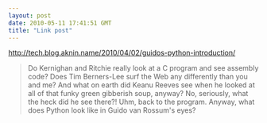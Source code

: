 ```yaml
---
layout: post
date: 2010-05-11 17:41:51 GMT
title: "Link post"
---
```

<http://tech.blog.aknin.name/2010/04/02/guidos-python-introduction/>

> Do Kernighan and Ritchie really look at a C program and see assembly code? Does Tim Berners-Lee surf the Web any differently than you and me? And what on earth did Keanu Reeves see when he looked at all of that funky green gibberish soup, anyway? No, seriously, what the heck did he see there?! Uhm, back to the program. Anyway, what does Python look like in Guido van Rossum's eyes?